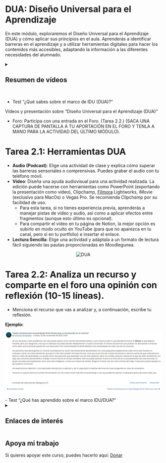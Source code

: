 # DUA: Diseño Universal para el Aprendizaje
En este módulo, exploraremos el Diseño Universal para el Aprendizaje (DUA) y cómo aplicar sus principios en el aula. Aprenderás a identificar barreras en el aprendizaje y a utilizar herramientas digitales para hacer los contenidos más accesibles, adaptando la información a las diferentes necesidades del alumnado.


<details>
  <summary><h2>Resumen de vídeos</h2></summary>
  <p>
DUA: Diseño Universal de Aprendizaje. Pertenece al quinto área: empoderamiento de los estudiantes. Se centra en la educación para satisfacer todas las necesidades del alumnado en el aula, incluidas las de las personas con dificultades de atención y aprendizaje.

Propone presentar la información en más de un formato.

Fomenta el uso de diferentes herramientas para fomentar el aprendizaje a distancia e híbrido y una forma más personalizada de enseñanza.

Medios para la expresión del alumnado: escrito, presentación, proyecto, etc.

Ofrecer un grado de compromiso/responsabilidad al alumnado.

Concepto de integración.

Lectura accesible: propone una serie de “reglas” en cuanto a ortografía, gramática, léxico, estilo, imágenes y tipografía con el fin de llegar al mayor número de alumnos.

  1. Especificar los objetivos de una lección. (Y que el alumnado se marque objetivos).
  2. Ofrecer múltiples formas de evaluación. (Herramientas para completar una tarea).
  3. Crear espacios de trabajo flexible. (E, incluso, brindarles la oportunidad de usar cascos para realizar una actividad individual).
  4. Compartir feedback regular.
  5. Facilitar contenidos a través de las TIC.
       1. Programas o herramientas TIC
           - Programas: google presentaciones, genially, Canva, Pinterest (hay muchas infografías y contenido didáctico), Kahoot, Powtoon, etc.
           - Herramientas: ordenadores, pizarras electrónicas, proyector.
        2. Lenguaje Audiovisual
        3. Gestión de la información: búsquedas, selección, organización y tratamiento de la misma.

</p></details>

</br>

  - Test “¿Qué sabes sobre el marco de IDU (DUA)?”

Vídeos y presentación sobre “Diseño Universal para el Aprendizaje (DUA)”

  - Foro: Participa con una entrada en el Foro. (Tarea 2.2.) (SACA UNA CAPTURA DE PANTALLA A TU APORTACIÓN EN EL FORO Y TENLA A MANO PARA LA ACTIVIDAD DEL ÚLTIMO MÓDULO).

# Tarea 2.1: Herramientas DUA
- **Audio (Podcast)**: Elige una actividad de clase y explica cómo superar las barreras sensoriales o comprensivas. Puedes grabar el audio con tu teléfono móvil.
- **Vídeo**: Diseña una ayuda audiovisual para una actividad realizada. La edición puede hacerse con herramientas como PowerPoint (exportando la presentación como vídeo), Clipchamp, [Filmora](https://filmora.wondershare.es/) Lightworks, iMovie (exclusivo para MacOs) o Vegas Pro. Se recomienda Clipchamp por su facilidad de uso.
    - Para esta tarea, si no tienes experiencia previa, aprenderás a manejar pistas de vídeo y audio, así como a aplicar efectos entre fragmentos (aunque esto último es opcional).
    - Para compartir el vídeo en tu página de Notion, la mejor opción es subirlo en modo oculto en YouTube (para que no aparezca en tu canal, pero sí en tu portfolio) e insertar el enlace.
- **Lectura Sencilla**: Elige una actividad y adáptala a un formato de lectura fácil siguiendo las pautas proporcionadas en Moodlegunea.

<p align="center"><img src="https://www.funcasor.org/wp-content/uploads/2023/09/DISENO-UNIVERSAL-1.png" alt="DUA" width="200"/></p>

# Tarea 2.2: Analiza un recurso y comparte en el foro una opinión con reflexión (10-15 líneas).
- Menciona el recurso que vas a analizar y, a continuación, escribe tu reflexión.

**Ejemplo:**
  <p align="center">
    <img src="./a2-2-2.png" alt="foro" />
  </p>
- Test “¿Qué has aprendido sobre el marco IDU/DUA?”
  
<details>
  <summary>
    <h2>Enlaces de interés</h2>
  </summary>
  <p>
    <ul><a href="https://www.canva.com/">Canva.</a></ul>
    <ul>Kahoot.</ul>
    <ul>Powtoon.</ul>
    <ul>Pinterest.</ul>
    <ul>Clipchamp.</ul>
    <ul>Canal de YouTube de Clipchamp.</ul>
  </p>
</details>


## Apoya mi trabajo
Si quieres apoyar este curso, puedes hacerlo aquí: [Donar](https://paypal.me/eriksenwolf?locale.x=es_ES&country.x=ES)
